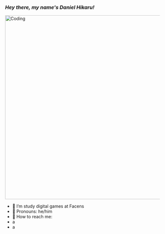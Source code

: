 ### **_Hey there, my name's Daniel Hikaru!_**
<img align="middle" alt="Coding" width="600" src= https://i.pinimg.com/originals/81/2b/ef/812bef685305e8bf6e8b7e54fa2012f4.gif>

- 📖 I’m study digital games at Facens 
- 🦀 Pronouns: he/him
- 🥸 How to reach me: 
- a
- a


